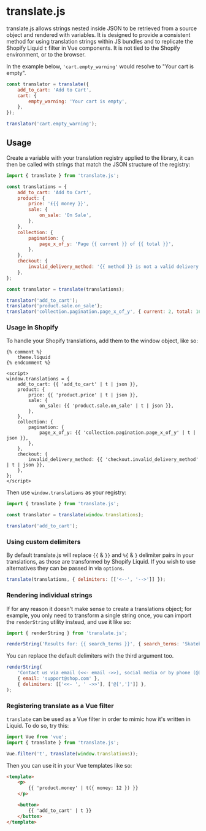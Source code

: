 # translate.js

translate.js allows strings nested inside JSON to be retrieved from a source object and rendered with variables. It is designed to provide a consistent method for using translation strings within JS bundles and to replicate the Shopify Liquid `t` filter in Vue components. It is not tied to the Shopify environment, or to the browser.

In the example below, `'cart.empty_warning'` would resolve to "Your cart is empty".
```js
const translator = translate({
    add_to_cart: 'Add to Cart',
    cart: {
        empty_warning: 'Your cart is empty',
    },
});

translator('cart.empty_warning');
```

## Usage

Create a variable with your translation registry applied to the library, it can then be called with strings that match the JSON structure of the registry:
```js
import { translate } from 'translate.js';

const translations = {
    add_to_cart: 'Add to Cart',
    product: {
        price: '£{{ money }}',
        sale: {
            on_sale: 'On Sale',
        },
    },
    collection: {
        pagination: {
            page_x_of_y: 'Page {{ current }} of {{ total }}',
        },
    },
    checkout: {
        invalid_delivery_method: '{{ method }} is not a valid delivery method',
    },
};

const translator = translate(translations);

translator('add_to_cart');
translator('product.sale.on_sale');
translator('collection.pagination.page_x_of_y', { current: 2, total: 16 });
```

### Usage in Shopify

To handle your Shopify translations, add them to the window object, like so:
```liquid
{% comment %}
    theme.liquid
{% endcomment %}

<script>
window.translations = {
    add_to_cart: {{ 'add_to_cart' | t | json }},
    product: {
        price: {{ 'product.price' | t | json }},
        sale: {
            on_sale: {{ 'product.sale.on_sale' | t | json }},
        },
    },
    collection: {
        pagination: {
            page_x_of_y: {{ 'collection.pagination.page_x_of_y' | t | json }},
        },
    },
    checkout: {
        invalid_delivery_method: {{ 'checkout.invalid_delivery_method' | t | json }},
    },
};
</script>
```

Then use `window.translations` as your registry:
```js
import { translate } from 'translate.js';

const translator = translate(window.translations);

translator('add_to_cart');
```

### Using custom delimiters

By default translate.js will replace `{{` & `}}` and `%{` & `}` delimiter pairs in your translations, as those are transformed by Shopify Liquid. If you wish to use alternatives they can be passed in via `options`.
```js
translate(translations, { delimiters: [['<--', '-->']] });
```

### Rendering individual strings

If for any reason it doesn't make sense to create a translations object; for example, you only need to transform a single string once, you can import the `renderString` utility instead, and use it like so:
```js
import { renderString } from 'translate.js';

renderString('Results for: {{ search_terms }}', { search_terms: 'Skateboard Deck' });
```

You can replace the default delimiters with the third argument too.
```js
renderString(
    'Contact us via email (<<- email ->>), social media or by phone (@[phone])',
    { email: 'support@shop.com' },
    { delimiters: [['<<- ', ' ->>'], ['@[',']']] },
);
```

### Registering translate as a Vue filter

`translate` can be used as a Vue filter in order to mimic how it's written in Liquid. To do so, try this:

```js
import Vue from 'vue';
import { translate } from 'translate.js';

Vue.filter('t', translate(window.translations));
```

Then you can use it in your Vue templates like so:

```html
<template>
    <p>
        {{ 'product.money' | t({ money: 12 }) }}
    </p>

    <button>
        {{ 'add_to_cart' | t }}
    </button>
</template>
```
